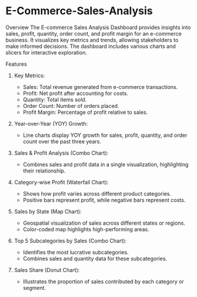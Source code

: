 # E-Commerce-Sales-Analysis
Overview
The E-commerce Sales Analysis Dashboard provides insights into sales, profit, quantity, order count, and profit margin for an e-commerce business. It visualizes key metrics and trends, allowing stakeholders to make informed decisions. The dashboard includes various charts and slicers for interactive exploration.

Features
1. Key Metrics:
   - Sales: Total revenue generated from e-commerce transactions.
   - Profit: Net profit after accounting for costs.
   - Quantity: Total items sold.
   - Order Count: Number of orders placed.
   - Profit Margin: Percentage of profit relative to sales.

2. Year-over-Year (YOY) Growth:
   - Line charts display YOY growth for sales, profit, quantity, and order count over the past three years.

3. Sales & Profit Analysis (Combo Chart):
   - Combines sales and profit data in a single visualization, highlighting their relationship.

4. Category-wise Profit (Waterfall Chart):
   - Shows how profit varies across different product categories.
   - Positive bars represent profit, while negative bars represent costs.

5. Sales by State (Map Chart):
   - Geospatial visualization of sales across different states or regions.
   - Color-coded map highlights high-performing areas.

6. Top 5 Subcategories by Sales (Combo Chart):
   - Identifies the most lucrative subcategories.
   - Combines sales and quantity data for these subcategories.

7. Sales Share (Donut Chart):
   - Illustrates the proportion of sales contributed by each category or segment.

